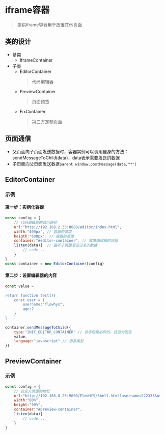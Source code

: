 # iframe容器
>提供iframe容器用于放置其他页面

## 类的设计
  - 基类
    + IframeContainer
  - 子类
    + EditorContainer
      >代码编辑器
    + PreviewContainer
      >页面预览
    + FixContainer
      >第三方定制页面
## 页面通信
  - 父页面向子页面发送数据时，容器实例可以调用自身的方法：sendMessageToChild(data)，data表示需要发送的数据
  - 子页面向父页面发送数据`parent.window.postMessage(data,"*")`

## EditorContainer
### 示例
#### 第一步：实例化容器
```js
const config = {
    // 代码编辑器的访问路径
    url:"http://192.168.2.33:8088/editor/index.html",
    width:"400px", // 容器的宽度
    heigth:"600px", // 容器的高度
    container:"#editor-container", // 放置编辑器的容器
    listen(data){  // 监听子页面发送过来的数据
        // code...
    }
}
const container = new EditorContainer(config)
```
#### 第二步：设置编辑器的内容
```js
const value = 
`
return function test(){
    const user = {
        username:"flowhys",
        age:2
    }
}
`
container.sendMessageToChild({
    type:"INIT_EDITOR_CONTAINER" // 该字段是必传的，且值为固定
    value,
    language:"javascript" // 语言类型
})
```
## PreviewContainer
### 示例
```js
const config = {
    // 自定义页面的地址
    url:"http://192.168.8.25:9000/FlowHYS/Shell.html?username=222333&userId=53f178b7fe39489086e6ac9f8009c9f4&pagename=initializedata/dingzhiyemianbiaodan&projectId=03a3dc03b1654233b828e787dcefffe8&clientType=2&tokenId=ce54c175-24bc-4341-bcbe-a3ba1f522291",
    width:"80%",
    height:"90%",
    container:"#preview-container",
    listen(data){
        // code...
    }
}
```